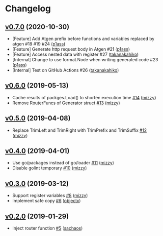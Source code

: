 # Changelog

## [v0.7.0](https://github.com/aktsk/atgen/compare/v0.6.0...v0.7.0) (2020-10-30)

* [Feature] Add Atgen prefix before functions and variables replaced by atgen #18 #19 #24 ([p1ass](https://github.com/p1ass))
* [Feature] Generate http request body in Atgen #21 ([p1ass](https://github.com/p1ass))
* [Feature] Access nested data with register #27 ([takanakahiko](https://github.com/takanakahiko))
* [Internal] Change to use format.Node when writing generated code #23 ([p1ass](https://github.com/p1ass))
* [Internal] Test on GitHub Actions #26 ([takanakahiko](https://github.com/takanakahiko))

## [v0.6.0](https://github.com/aktsk/atgen/compare/v0.5.0...v0.6.0) (2019-05-13)

* Cache results of packges.Load() to shorten execution time [#14](https://github.com/aktsk/atgen/pull/14) ([mizzy](https://github.com/mizzy))
* Remove RouterFuncs of Generator struct [#13](https://github.com/aktsk/atgen/pull/13) ([mizzy](https://github.com/mizzy))

## [v0.5.0](https://github.com/aktsk/atgen/compare/v0.4.0...v0.5.0) (2019-04-08)

* Replace TrimLeft and TrimRight with TrimPrefix and TrimSuffix [#12](https://github.com/aktsk/atgen/pull/12) ([mizzy](https://github.com/mizzy))

## [v0.4.0](https://github.com/aktsk/atgen/compare/v0.3.0...v0.4.0) (2019-04-01)

* Use go/packages instead of go/loader [#11](https://github.com/aktsk/atgen/pull/11) ([mizzy](https://github.com/mizzy))
* Disable golint temporary [#10](https://github.com/aktsk/atgen/pull/10) ([mizzy](https://github.com/mizzy))

## [v0.3.0](https://github.com/aktsk/atgen/compare/v0.2.0...v0.3.0) (2019-03-12)

* Support register variables [#8](https://github.com/aktsk/atgen/pull/8) ([mizzy](https://github.com/mizzy))
* Implement safe copy [#6](https://github.com/aktsk/atgen/pull/6) ([objectx](https://github.com/objectx))

## [v0.2.0](https://github.com/aktsk/atgen/compare/v0.1.0...v0.2.0) (2019-01-29)

* Inject router function [#5](https://github.com/aktsk/atgen/pull/5) ([sachaos](https://github.com/sachaos))
